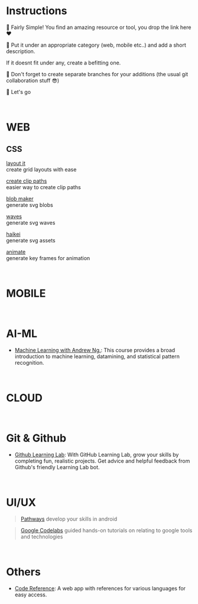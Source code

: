 # Instructions

📍 Fairly Simple! You find an amazing resource or tool, you drop the link here ❤️

📍 Put it under an appropriate category (web, mobile etc..) and add a short description.

If it doesnt fit under any, create a befitting one.

📍 Don't forget to create separate branches for your additions (the usual git collaboration stuff 😎)

📍 Let's go

<br>

# WEB
 ## CSS
 [layout it](https://grid.layoutit.com/)  
 create grid layouts with ease

 [create clip paths](https://bennettfeely.com/clippy/)  
 easier way to create clip paths

 [blob maker](https://www.blobmaker.app/)  
 generate svg blobs

 [waves](https://getwaves.io/)  
 generate svg waves

 [haikei](https://haikei.app/)  
 generate svg assets

 [animate](https://keyframes.app/animate)  
 generate key frames for animation

<br>

# MOBILE


<br>

# AI-ML
* [Machine Learning with Andrew Ng.](https://www.coursera.org/learn/machine-learning): This course provides a broad introduction to machine learning, datamining, and statistical pattern recognition. 

<br>

# CLOUD

<br>

# Git & Github
* [Github Learning Lab](https://lab.github.com/): With GitHub Learning Lab, grow your skills by completing fun, realistic projects. Get advice and helpful feedback from Github's friendly Learning Lab bot.

<br>

# UI/UX

> [Pathways](https://developers.google.com/learn/pathways)
> develop your skills in android

> [Google Codelabs](https://codelabs.developers.google.com/)
> guided hands-on tutorials on relating to google tools and technologies
 
<br>

# Others
* [Code Reference](https://self-reference.web.app): A web app with references for various languages for easy access.

<br>
